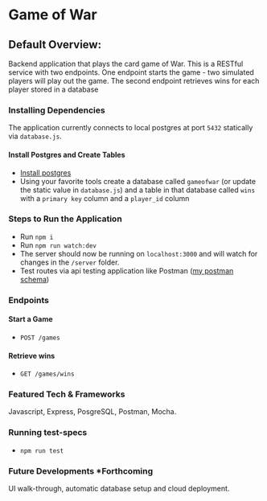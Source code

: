 # Game of War

## Default Overview:
Backend application that plays the card game of War. This is a RESTful service with two endpoints. One endpoint starts the game - two simulated players will play out the game.
The second endpoint retrieves wins for each player stored in a database

### Installing Dependencies
The application currently connects to local postgres at port  `5432` statically via `database.js`.
#### Install Postgres and Create Tables
- [Install postgres](https://www.postgresql.org/download/)
- Using your favorite tools create a database called `gameofwar` (or update the static value in `database.js`) and a table in that database called `wins` with a `primary key` column and a `player_id` column

### Steps to Run the Application
- Run `npm i`
- Run `npm run watch:dev`
- The server should now be running on `localhost:3000` and will watch for changes in the `/server` folder.
- Test routes via api testing application like Postman ([my postman schema](https://www.getpostman.com/collections/8f1e4adff90b5b98ae56))

### Endpoints
#### Start a Game
  - `POST /games`
#### Retrieve wins
- `GET /games/wins`

### Featured Tech & Frameworks
Javascript, Express, PosgreSQL, Postman, Mocha.

###
### Running test-specs
- `npm run test`
### Future Developments *Forthcoming
UI walk-through, automatic database setup and cloud deployment.
